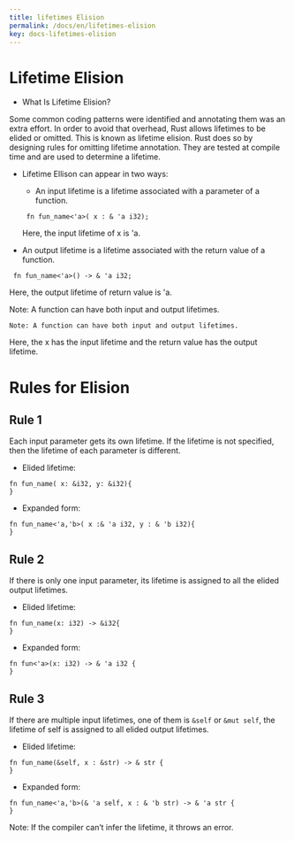 ```yaml
---
title: lifetimes Elision
permalink: /docs/en/lifetimes-elision
key: docs-lifetimes-elision
---
```


# Lifetime Elision

- What Is Lifetime Elision? 

Some common coding patterns were identified and annotating them was an extra effort. 
In order to avoid that overhead, Rust allows lifetimes to be elided or omitted. This is known as lifetime elision.
Rust does so by designing rules for omitting lifetime annotation. They are tested at compile time and are used to determine a lifetime.

- Lifetime Ellison can appear in two ways:
   - An input lifetime is a lifetime associated with a parameter of a function.
   ```
    fn fun_name<'a>( x : & 'a i32);  
   
   ```
   Here, the input lifetime of x is 'a.
   
- An output lifetime is a lifetime associated with the return value of a function.

```
 fn fun_name<'a>() -> & 'a i32;  
```
Here, the output lifetime of return value is 'a.

Note: A function can have both input and output lifetimes.

```
Note: A function can have both input and output lifetimes.

```
Here, the x has the input lifetime and the return value has the output lifetime.


# Rules for Elision 

## Rule 1 

Each input parameter gets its own lifetime. If the lifetime is not specified, then the lifetime of each parameter is different.

- Elided lifetime:

```
fn fun_name( x: &i32, y: &i32){ 
} 

```
- Expanded form:

```
fn fun_name<'a,'b>( x :& 'a i32, y : & 'b i32){
}

```
## Rule 2 
If there is only one input parameter, its lifetime is assigned to all the elided output lifetimes.
- Elided lifetime:

```
fn fun_name(x: i32) -> &i32{
}

```
- Expanded form:

```
fn fun<'a>(x: i32) -> & 'a i32 {
}

```
## Rule 3 

If there are multiple input lifetimes, one of them is `&self` or `&mut self`, the lifetime of self is assigned to all elided output lifetimes.

- Elided lifetime:

```
fn fun_name(&self, x : &str) -> & str {
}

```
- Expanded form:

```
fn fun_name<'a,'b>(& 'a self, x : & 'b str) -> & 'a str {
}

```
Note: If the compiler can’t infer the lifetime, it throws an error.












